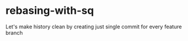 # rebasing-with-sq
Let's make history clean by creating just single commit for every feature branch

